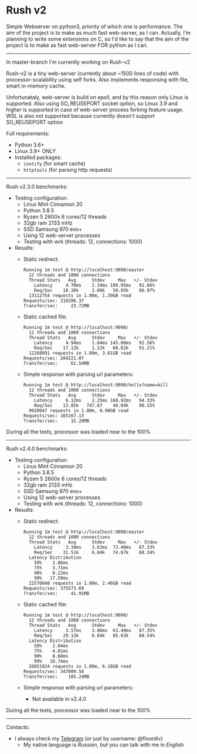 # Rush v2

Simple Webserver on python3, priority of which one is performance. The aim of the project is to make as much fast web-server, as I can. Actually, I'm planning to write some extensions on C, so I'd like to say that the aim of the project is to make as fast web-server FOR python as I can.

---

In master-branch I'm currently working on Rush-v2

Rush-v2 is a tiny web-server (currently about ~1500 lines of code) with processor-scalability using self forks. Also implements responsing with file, smart in-memory cache.

Unfortunataly, web-server is build on epoll, and by this reason only Linux is supported. Also using SO_REUSEPORT socket option, so Linux 3.9 and higher is supported in case of
web-server process forking feature usage. WSL is also not supported because currently doesn't support SO_REUSEPORT option

Full requirements:
- Python 3.6+
- Linux 3.9+ ONLY
- Installed packages:
  - `inotify` (for smart cache)
  - `httptools` (for parsing http requests)

--- 

Rush v2.3.0 benchmarks:

- Testing configuration:
  - Linux Mint Cinnamon 20
  - Python 3.8.5
  - Ryzen 5 2600x 6 cores/12 threads
  - 32gb ram 2133 mHz
  - SSD Samsung 970 evo+
  - Using 12 web-server processes
  - Testing with wrk (threads: 12, connections: 1000)
- Results:
  - Static redirect:
      ```
      Running 1m test @ http://localhost:9090/easter
        12 threads and 1000 connections
        Thread Stats   Avg      Stdev     Max   +/- Stdev
          Latency     4.70ms    2.34ms 199.95ms   91.66%
          Req/Sec    18.30k     2.00k   50.05k    86.97%
        13112754 requests in 1.00m, 1.39GB read
      Requests/sec: 218206.37
      Transfer/sec:     23.72MB
      ```

  - Static cached file:
      ```
      Running 1m test @ http://localhost:9090/
        12 threads and 1000 connections
        Thread Stats   Avg      Stdev     Max   +/- Stdev
          Latency     4.94ms    1.84ms 145.08ms   92.56%
          Req/Sec    17.12k     1.12k   60.62k    91.21%
        12268091 requests in 1.00m, 3.61GB read
      Requests/sec: 204221.07
      Transfer/sec:     61.54MB
      ```

  - Simple response with parsing url parameters:
      ```
      Running 1m test @ http://localhost:9090/hello?name=bill
        12 threads and 1000 connections
        Thread Stats   Avg      Stdev     Max   +/- Stdev
          Latency     6.12ms    2.25ms 168.92ms   94.33%
          Req/Sec    13.85k   747.67    40.04k    90.15%
        9920047 requests in 1.00m, 0.90GB read
      Requests/sec: 165167.13
      Transfer/sec:     15.28MB
      ```
 
 During all the tests, processor was loaded near to the 100%
 
 
 ---
 
 Rush v2.4.0 benchmarks:

- Testing configuration:
  - Linux Mint Cinnamon 20
  - Python 3.8.5
  - Ryzen 5 2600x 6 cores/12 threads
  - 32gb ram 2133 mHz
  - SSD Samsung 970 evo+
  - Using 12 web-server processes
  - Testing with wrk (threads: 12, connections: 1000)
- Results:
  - Static redirect:
      ```
      Running 1m test @ http://localhost:9090/easter
        12 threads and 1000 connections
        Thread Stats   Avg      Stdev     Max   +/- Stdev
          Latency     3.34ms    3.63ms  73.40ms   87.33%
          Req/Sec    31.51k     6.84k   74.67k    68.34%
        Latency Distribution
          50%    1.86ms
          75%    3.71ms
          90%    8.22ms
          99%   17.59ms
        22570848 requests in 1.00m, 2.46GB read
      Requests/sec: 375573.69
      Transfer/sec:     41.91MB
      ```

  - Static cached file:
      ```
      Running 1m test @ http://localhost:9090/
        12 threads and 1000 connections
        Thread Stats   Avg      Stdev     Max   +/- Stdev
          Latency     3.57ms    3.86ms  63.49ms   87.35%
          Req/Sec    29.13k     6.84k   85.63k    68.54%
        Latency Distribution
          50%    2.04ms
          75%    4.01ms
          90%    8.60ms
          99%   18.74ms
        20851824 requests in 1.00m, 6.18GB read
      Requests/sec: 347009.50
      Transfer/sec:    105.24MB
      ```

  - Simple response with parsing url parameters:
      - Not available in v2.4.0
 
 During all the tests, processor was loaded near to the 100%
 
 ---
 
 Contacts:
  - I always check my [Telegram](https://t.me/floordiv) (or just by username: @floordiv)
    - My native language is _Russian_, but you can talk with me in _English_
